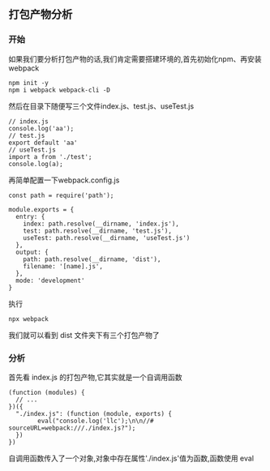 ## 打包产物分析
### 开始
如果我们要分析打包产物的话,我们肯定需要搭建环境的,首先初始化npm、再安装webpack
```
npm init -y
npm i webpack webpack-cli -D
```
然后在目录下随便写三个文件index.js、test.js、useTest.js
```
// index.js
console.log('aa');
// test.js
export default 'aa'
// useTest.js
import a from './test';
console.log(a);
```
再简单配置一下webpack.config.js
```
const path = require('path');

module.exports = {
  entry: {
    index: path.resolve(__dirname, 'index.js'),
    test: path.resolve(__dirname, 'test.js'),
    useTest: path.resolve(__dirname, 'useTest.js')
  },
  output: {
    path: path.resolve(__dirname, 'dist'),
    filename: '[name].js',
  },
  mode: 'development'
}
```
执行
```
npx webpack
```
我们就可以看到 dist 文件夹下有三个打包产物了
### 分析
首先看 index.js 的打包产物,它其实就是一个自调用函数
```
(function (modules) {
  // ...
})({
  "./index.js": (function (module, exports) {
        eval("console.log('llc');\n\n//# sourceURL=webpack:///./index.js?");
  })
})
```
自调用函数传入了一个对象,对象中存在属性'./index.js'值为函数,函数使用 eval